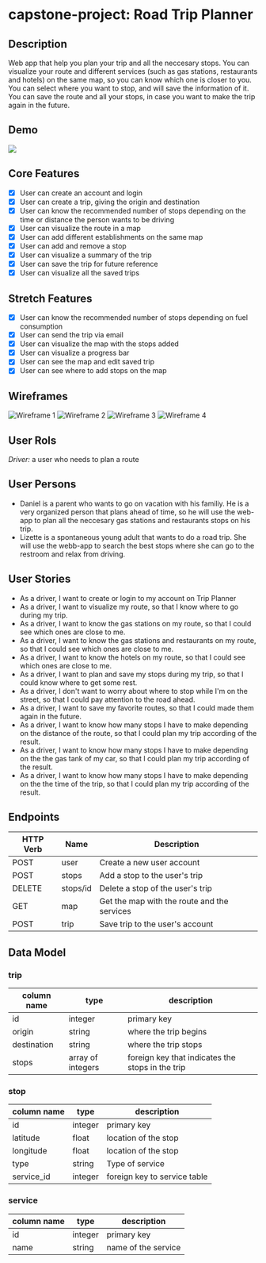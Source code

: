 # capstone-project: Road Trip Planner

## Description

Web app that help you plan your trip and all the neccesary stops. You can visualize your route and different services (such as gas stations, restaurants and hotels) on the same map, so you can know which one is closer to you. You can select where you want to stop, and will save the information of it. You can save the route and all your stops, in case you want to make the trip again in the future.

## Demo

![](gifTrip.gif)

## Core Features

- [x] User can create an account and login
- [x] User can create a trip, giving the origin and destination
- [x] User can know the recommended number of stops depending on the time or distance the person wants to be driving
- [x] User can visualize the route in a map
- [x] User can add different establishments on the same map
- [x] User can add and remove a stop
- [x] User can visualize a summary of the trip
- [x] User can save the trip for future reference
- [x] User can visualize all the saved trips

## Stretch Features

- [x] User can know the recommended number of stops depending on fuel consumption
- [x] User can send the trip via email
- [x] User can visualize the map with the stops added
- [x] User can visualize a progress bar
- [x] User can see the map and edit saved trip
- [x] User can see where to add stops on the map

## Wireframes

![Wireframe 1](/Wireframes/WF1.PNG)
![Wireframe 2](/Wireframes/WF2.PNG)
![Wireframe 3](/Wireframes/WF3.PNG)
![Wireframe 4](/Wireframes/WF4.PNG)

## User Rols

_Driver:_ a user who needs to plan a route

## User Persons

- Daniel is a parent who wants to go on vacation with his familiy. He is a very organized person that plans ahead of time, so he will use the web-app to plan all the neccesary gas stations and restaurants stops on his trip.
- Lizette is a spontaneous young adult that wants to do a road trip. She will use the webb-app to search the best stops where she can go to the restroom and relax from driving.

## User Stories

- As a driver, I want to create or login to my account on Trip Planner
- As a driver, I want to visualize my route, so that I know where to go during my trip.
- As a driver, I want to know the gas stations on my route, so that I could see which ones are close to me.
- As a driver, I want to know the gas stations and restaurants on my route, so that I could see which ones are close to me.
- As a driver, I want to know the hotels on my route, so that I could see which ones are close to me.
- As a driver, I want to plan and save my stops during my trip, so that I could know where to get some rest.
- As a driver, I don't want to worry about where to stop while I'm on the street, so that I could pay attention to the road ahead.
- As a driver, I want to save my favorite routes, so that I could made them again in the future.
- As a driver, I want to know how many stops I have to make depending on the distance of the route, so that I could plan my trip according of the result.
- As a driver, I want to know how many stops I have to make depending on the the gas tank of my car, so that I could plan my trip according of the result.
- As a driver, I want to know how many stops I have to make depending on the the time of the trip, so that I could plan my trip according of the result.

## Endpoints

| **HTTP Verb** | **Name** | **Description**                             |
| ------------- | -------- | ------------------------------------------- |
| POST          | user     | Create a new user account                   |
| POST          | stops    | Add a stop to the user's trip               |
| DELETE        | stops/id | Delete a stop of the user's trip            |
| GET           | map      | Get the map with the route and the services |
| POST          | trip     | Save trip to the user's account             |

## Data Model

### trip

| **column name** | **type**          | **description**                                  |
| --------------- | ----------------- | ------------------------------------------------ |
| id              | integer           | primary key                                      |
| origin          | string            | where the trip begins                            |
| destination     | string            | where the trip stops                             |
| stops           | array of integers | foreign key that indicates the stops in the trip |

### stop

| **column name** | **type** | **description**              |
| --------------- | -------- | ---------------------------- |
| id              | integer  | primary key                  |
| latitude        | float    | location of the stop         |
| longitude       | float    | location of the stop         |
| type            | string   | Type of service              |
| service_id      | integer  | foreign key to service table |

### service

| **column name** | **type** | **description**     |
| --------------- | -------- | ------------------- |
| id              | integer  | primary key         |
| name            | string   | name of the service |
